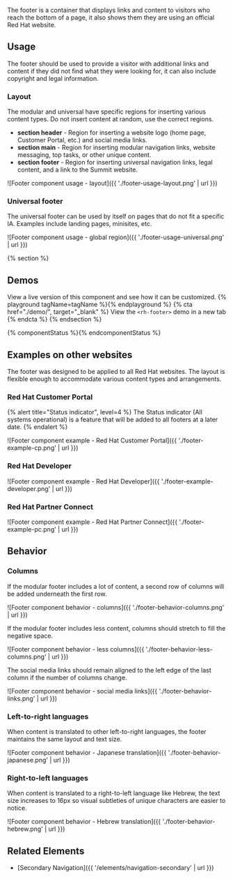 The footer is a container that displays links and content to visitors who reach 
the bottom of a page, it also shows them they are using an official Red Hat 
website.

## Usage

The footer should be used to provide a visitor with additional links and content 
if they did not find what they were looking for, it can also include copyright 
and legal information.

### Layout

The modular and universal have specific regions for inserting various content 
types. Do not insert content at random, use the correct regions.

- **section header** - Region for inserting a website logo (home page, Customer 
  Portal, etc.) and social media links.
- **section main** - Region for inserting modular navigation links, website 
  messaging, top tasks, or other unique content.
- **section footer** - Region for inserting universal navigation links, legal 
  content, and a link to the Summit website.

![Footer component usage - layout]({{ './footer-usage-layout.png' | url }})

### Universal footer

The universal footer can be used by itself on pages that do not fit a specific 
IA. Examples include landing pages, minisites, etc.

![Footer component usage - global region]({{ './footer-usage-universal.png' | url }})

{% section %}
  ## Demos
  View a live version of this component and see how it can be customized.
  {% playground tagName=tagName %}{% endplayground %}
  {% cta href="./demo/", target="_blank" %}
    View the `<rh-footer>` demo in a new tab
  {% endcta %}
{% endsection %}

{% componentStatus %}{% endcomponentStatus %}

## Examples on other websites

The footer was designed to be applied to all Red Hat websites. The layout is 
flexible enough to accommodate various content types and arrangements.

### Red Hat Customer Portal

{% alert title="Status indicator", level=4 %}
  The Status indicator (All systems operational) is a feature that will be added 
  to all footers at a later date.
{% endalert %}

![Footer component example - Red Hat Customer Portal]({{ './footer-example-cp.png' | url }})

### Red Hat Developer

![Footer component example - Red Hat Developer]({{ './footer-example-developer.png' | url }})

### Red Hat Partner Connect

![Footer component example - Red Hat Partner Connect]({{ './footer-example-pc.png' | url }})

## Behavior

### Columns

If the modular footer includes a lot of content, a second row of columns will 
be added underneath the first row.

![Footer component behavior - columns]({{ './footer-behavior-columns.png' | url }})

If the modular footer includes less content, columns should stretch to fill 
the negative space.

![Footer component behavior - less columns]({{ './footer-behavior-less-columns.png' | url }})

The social media links should remain aligned to the left edge of the last 
column if the number of columns change.

![Footer component behavior - social media links]({{ './footer-behavior-links.png' | url }})

### Left-to-right languages

When content is translated to other left-to-right languages, the footer 
maintains the same layout and text size.

![Footer component behavior - Japanese translation]({{ './footer-behavior-japanese.png' | url }}) 

### Right-to-left languages

When content is translated to a right-to-left language like Hebrew, the text 
size increases to 16px so visual subtleties of unique characters are easier to 
notice.

![Footer component behavior - Hebrew translation]({{ './footer-behavior-hebrew.png' | url }})

## Related Elements

- [Secondary Navigation]({{ '/elements/navigation-secondary' | url }})


